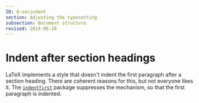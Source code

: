 ```yaml
---
ID: Q-secindent
section: Adjusting the typesetting
subsection: Document structure
revised: 2014-06-10
---
```

# Indent after section headings

LaTeX implements a style that doesn't indent the first paragraph
after a section heading.  There are coherent reasons for this, but not
everyone likes it.
The [`indentfirst`](https://ctan.org/pkg/indentfirst) package
suppresses the mechanism, so that the first paragraph is
indented.

